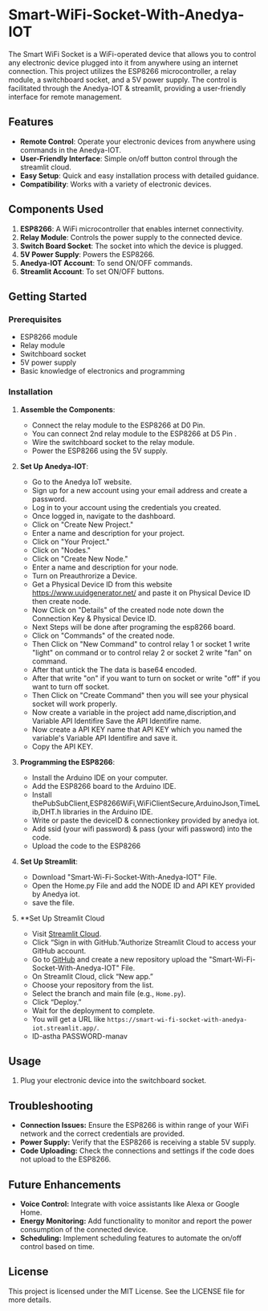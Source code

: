 # Smart-WiFi-Socket-With-Anedya-IOT 

The Smart WiFi Socket is a WiFi-operated device that allows you to control any electronic device plugged into it from anywhere using an internet connection. This project utilizes the ESP8266 microcontroller, a relay module, a switchboard socket, and a 5V power supply. The control is facilitated through the Anedya-IOT & streamlit, providing a user-friendly interface for remote management.

## Features

- **Remote Control**: Operate your electronic devices from anywhere using commands in the Anedya-IOT.
- **User-Friendly Interface**: Simple on/off button control through the streamlit cloud.
- **Easy Setup**: Quick and easy installation process with detailed guidance.
- **Compatibility**: Works with a variety of electronic devices.

## Components Used

1. **ESP8266**: A WiFi microcontroller that enables internet connectivity.
2. **Relay Module**: Controls the power supply to the connected device.
3. **Switch Board Socket**: The socket into which the device is plugged.
4. **5V Power Supply**: Powers the ESP8266.
5. **Anedya-IOT Account**: To send ON/OFF commands.
6. **Streamlit Account**: To set ON/OFF buttons.

## Getting Started

### Prerequisites

- ESP8266 module
- Relay module
- Switchboard socket
- 5V power supply
- Basic knowledge of electronics and programming

### Installation

1. **Assemble the Components**:
   - Connect the relay module to the ESP8266 at D0 Pin.
   - You can connect 2nd relay module to the ESP8266 at D5 Pin  .
   - Wire the switchboard socket to the relay module.
   - Power the ESP8266 using the 5V supply.

2. **Set Up Anedya-IOT**:  
   - Go to the Anedya IoT website.
   - Sign up for a new account using your email address and create a password.
   - Log in to your account using the credentials you created.
   - Once logged in, navigate to the dashboard.
   - Click on "Create New Project."
   - Enter a name and description for your project.
   - Click on "Your Project."
   - Click on "Nodes."
   - Click on "Create New Node."
   - Enter a name and description for your node.
   - Turn on Preauthrorize a Device.
   - Get a Physical Device ID from this website https://www.uuidgenerator.net/  and paste it on Physical Device ID then create node.
   - Now Click on "Details" of the created node note down the Connection Key & Physical Device ID.
   - Next Steps will be done after programing the esp8266 board.
   - Click on "Commands" of the created node.
   - Then Click on "New Command" to control relay 1 or socket 1 write "light" on command or to control relay 2 or socket 2 write "fan" on command.
   - After that untick the The data is base64 encoded.
   - After that write "on" if you want to turn on socket or write "off" if you want to turn off socket.
   - Then Click on "Create Command" then you will see your physical socket will work properly.
   - Now create a variable in the project add name,discription,and Variable API Identifire Save the API Identifire name.
   - Now create a API KEY name that API KEY which you named the variable's Variable API Identifire and save it.
   - Copy the API KEY.

3. **Programming the ESP8266**:
   - Install the Arduino IDE on your computer.
   - Add the ESP8266 board to the Arduino IDE.
   - Install thePubSubClient,ESP8266WiFi,WiFiClientSecure,ArduinoJson,TimeLib,DHT.h libraries in the Arduino IDE.
   - Write or paste the deviceID & connectionkey provided by anedya iot.
   - Add ssid (your wifi password) & pass (your wifi password) into the code.
   - Upload the code to the ESP8266
     
4. **Set Up  Streamlit**:
   - Download "Smart-Wi-Fi-Socket-With-Anedya-IOT" File.
   - Open the Home.py File and add the NODE ID and API KEY provided by Anedya iot.
   - save the file.

5. **Set Up  Streamlit Cloud
   - Visit [Streamlit Cloud](https://share.streamlit.io/).
   - Click “Sign in with GitHub.”Authorize Streamlit Cloud to access your GitHub account.
   - Go to [GitHub](https://github.com/) and create a new repository upload the "Smart-Wi-Fi-Socket-With-Anedya-IOT" File.
   - On Streamlit Cloud, click “New app.”
   - Choose your repository from the list.
   - Select the branch and main file (e.g., `Home.py`).
   - Click “Deploy.”
   - Wait for the deployment to complete.
   - You will get a URL like `https://smart-wi-fi-socket-with-anedya-iot.streamlit.app/`.
   - ID-astha PASSWORD-manav


## Usage

1. Plug your electronic device into the switchboard socket.


## Troubleshooting

- **Connection Issues:** Ensure the ESP8266 is within range of your WiFi network and the correct credentials are provided.
- **Power Supply:** Verify that the ESP8266 is receiving a stable 5V supply.
- **Code Uploading:** Check the connections and settings if the code does not upload to the ESP8266.


## Future Enhancements

- **Voice Control:** Integrate with voice assistants like Alexa or Google Home.
- **Energy Monitoring:** Add functionality to monitor and report the power consumption of the connected device.
- **Scheduling:** Implement scheduling features to automate the on/off control based on time.

## License

This project is licensed under the MIT License. See the LICENSE file for more details.
